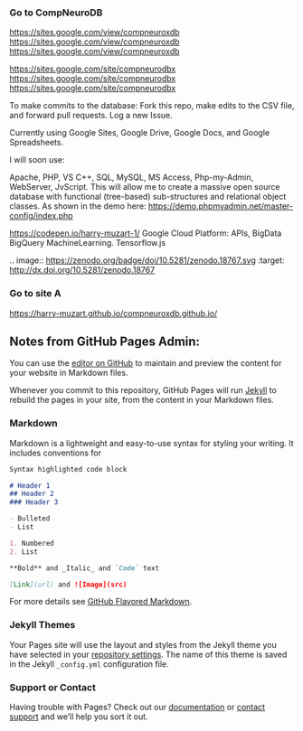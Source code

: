### Go to CompNeuroDB

https://sites.google.com/view/compneuroxdb
https://sites.google.com/view/compneuroxdb
https://sites.google.com/view/compneuroxdb

https://sites.google.com/site/compneurodbx
https://sites.google.com/site/compneurodbx
https://sites.google.com/site/compneurodbx


To make commits to the database: 
Fork this repo, make edits to the CSV file, and forward pull requests.
Log a new Issue.


Currently using Google Sites, Google Drive, Google Docs, and Google Spreadsheets.

I will soon use:

Apache, PHP, VS C++, SQL, MySQL, MS Access, Php-my-Admin, WebServer, JvScript.
This will allow me to create a massive open source database with functional (tree-based) sub-structures and relational object classes.
As shown in the demo here: https://demo.phpmyadmin.net/master-config/index.php


https://codepen.io/harry-muzart-1/
Google Cloud Platform: APIs, BigData BigQuery MachineLearning.
Tensorflow.js

.. image:: https://zenodo.org/badge/doi/10.5281/zenodo.18767.svg
   :target: http://dx.doi.org/10.5281/zenodo.18767


### Go to site A

https://harry-muzart.github.io/compneuroxdb.github.io/



## Notes from GitHub Pages Admin:

You can use the [editor on GitHub](https://github.com/Harry-Muzart/compneuroxdb.github.io/edit/master/README.md) to maintain and preview the content for your website in Markdown files.

Whenever you commit to this repository, GitHub Pages will run [Jekyll](https://jekyllrb.com/) to rebuild the pages in your site, from the content in your Markdown files.

### Markdown

Markdown is a lightweight and easy-to-use syntax for styling your writing. It includes conventions for

```markdown
Syntax highlighted code block

# Header 1
## Header 2
### Header 3

- Bulleted
- List

1. Numbered
2. List

**Bold** and _Italic_ and `Code` text

[Link](url) and ![Image](src)
```

For more details see [GitHub Flavored Markdown](https://guides.github.com/features/mastering-markdown/).

### Jekyll Themes

Your Pages site will use the layout and styles from the Jekyll theme you have selected in your [repository settings](https://github.com/Harry-Muzart/compneuroxdb.github.io/settings). The name of this theme is saved in the Jekyll `_config.yml` configuration file.

### Support or Contact

Having trouble with Pages? Check out our [documentation](https://help.github.com/categories/github-pages-basics/) or [contact support](https://github.com/contact) and we’ll help you sort it out.

